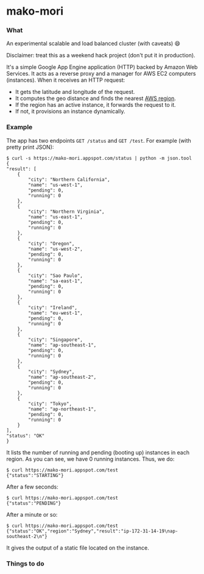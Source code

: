 mako-mori
=========

### What

An experimental scalable and load balanced cluster (with caveats) :smile:

Disclaimer: treat this as a weekend hack project (don't put it in production).

It's a simple Google App Engine application (HTTP) backed by Amazon Web Services. It acts as a reverse proxy and a manager for AWS EC2 computers (instances). When it receives an HTTP request:

- It gets the latitude and longitude of the request.
- It computes the geo distance and finds the nearest [AWS region](http://aws.amazon.com/about-aws/globalinfrastructure/).
- If the region has an active instance, it forwards the request to it.
- If not, it provisions an instance dynamically.

### Example

The app has two endpoints `GET /status` and `GET /test`. For example (with pretty print JSON):

    $ curl -s https://mako-mori.appspot.com/status | python -m json.tool 
    {
    "result": [
        {
            "city": "Northern California",
            "name": "us-west-1",
            "pending": 0,
            "running": 0
        },
        {
            "city": "Northern Virginia",
            "name": "us-east-1",
            "pending": 0,
            "running": 0
        },
        {
            "city": "Oregon",
            "name": "us-west-2",
            "pending": 0,
            "running": 0
        },
        {
            "city": "Sao Paulo",
            "name": "sa-east-1",
            "pending": 0,
            "running": 0
        },
        {
            "city": "Ireland",
            "name": "eu-west-1",
            "pending": 0,
            "running": 0
        },
        {
            "city": "Singapore",
            "name": "ap-southeast-1",
            "pending": 0,
            "running": 0
        },
        {
            "city": "Sydney",
            "name": "ap-southeast-2",
            "pending": 0,
            "running": 0
        },
        {
            "city": "Tokyo",
            "name": "ap-northeast-1",
            "pending": 0,
            "running": 0
        }
    ],
    "status": "OK"
    }

It lists the number of running and pending (booting up) instances in each region. As you can see, we have 0 running instances. Thus, we do:

    $ curl https://mako-mori.appspot.com/test
    {"status":"STARTING"}

After a few seconds:

    $ curl https://mako-mori.appspot.com/test
    {"status":"PENDING"}

After a minute or so:

    $ curl https://mako-mori.appspot.com/test
    {"status":"OK","region":"Sydney","result":"ip-172-31-14-19\nap-southeast-2\n"}

It gives the output of a static file located on the instance.    

### Things to do



